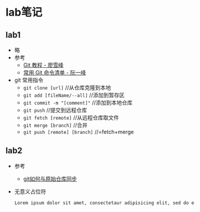 # lab笔记

## lab1

* 略
* 参考
  * [Git 教程 - 廖雪峰](https://www.liaoxuefeng.com/wiki/896043488029600)
  * [常用 Git 命令清单 - 阮一峰](http://www.ruanyifeng.com/blog/2015/12/git-cheat-sheet.html)
* git 常用指令
  * `git clone [url]` //从仓库克隆到本地
  * `git add [fileName/--all]` //添加到暂存区
  * `git commit -m "[comment]"` //添加到本地仓库
  * `git push` //提交到远程仓库
  * `git fetch [remote]` //从远程仓库取文件
  * `git merge [branch]` //合并
  * `git push [remote] [branch]` //=fetch+merge

## lab2

* 参考
  * [git如何与原始仓库同步](https://blog.csdn.net/libing403/article/details/51729744)

* 无意义占位符

  ```markdown
  Lorem ipsum dolor sit amet, consectetaur adipisicing elit, sed do eiusmod tempor incididunt ut labore et dolore magna aliqua. Ut enim ad minim veniam, quis nostrud exercitation ullamco laboris nisi ut aliquip ex ea commodo consequat. Duis aute irure dolor in reprehenderit in voluptate velit esse cillum dolore eu fugiat nulla pariatur. Excepteur sint occaecat cupidatat non proident, sunt in culpa qui officia deserunt mollit anim id est laborum Et harumd und lookum like Greek to me, dereud facilis est er expedit distinct. Nam liber te conscient to factor tum poen legum odioque civiuda. Et tam neque pecun modut est neque nonor et imper ned libidig met, consectetur adipiscing elit, sed ut labore et dolore magna aliquam.
  ```
